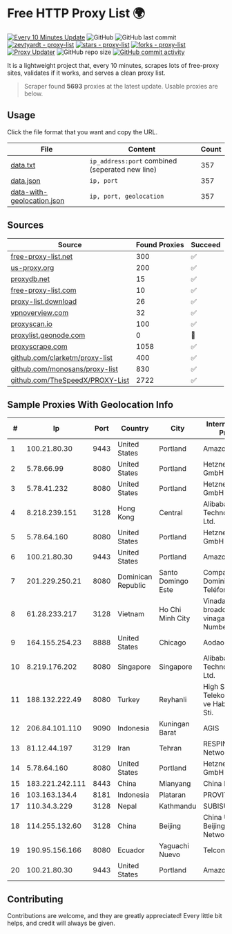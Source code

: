 
# Free HTTP Proxy List 🌍

[![Every 10 Minutes Update](https://github.com/mertguvencli/http-proxy-list/actions/workflows/main.yml/badge.svg?branch=main)](https://github.com/mertguvencli/http-proxy-list/actions/workflows/main.yml)
![GitHub](https://img.shields.io/github/license/mertguvencli/http-proxy-list)
![GitHub last commit](https://img.shields.io/github/last-commit/mertguvencli/http-proxy-list)
[![zevtyardt - proxy-list](https://img.shields.io/static/v1?label=zevtyardt&message=proxy-list&color=blue&logo=github)](https://github.com/zevtyardt/proxy-list "Go to GitHub repo")
[![stars - proxy-list](https://img.shields.io/github/stars/zevtyardt/proxy-list?style=social)](https://github.com/zevtyardt/proxy-list)
[![forks - proxy-list](https://img.shields.io/github/forks/zevtyardt/proxy-list?style=social)](https://github.com/zevtyardt/proxy-list)
[![Proxy Updater](https://github.com/zevtyardt/proxy-list/workflows/Proxy%20Updater/badge.svg)](https://github.com/zevtyardt/proxy-list/actions?query=workflow:"Proxy+Updater")
![GitHub repo size](https://img.shields.io/github/repo-size/zevtyardt/proxy-list)
[![GitHub commit activity](https://img.shields.io/github/commit-activity/m/zevtyardt/proxy-list?logo=commits)](https://github.com/zevtyardt/proxy-list/commits/main)

It is a lightweight project that, every 10 minutes, scrapes lots of free-proxy sites, validates if it works, and serves a clean proxy list.

> Scraper found **5693** proxies at the latest update. Usable proxies are below.

## Usage

Click the file format that you want and copy the URL.

|File|Content|Count|
|----|-------|-----|
|[data.txt](https://raw.githubusercontent.com/mertguvencli/http-proxy-list/main/proxy-list/data.txt)|`ip_address:port` combined (seperated new line)|357|
|[data.json](https://raw.githubusercontent.com/mertguvencli/http-proxy-list/main/proxy-list/data.json)|`ip, port`|357|
|[data-with-geolocation.json](https://raw.githubusercontent.com/mertguvencli/http-proxy-list/main/proxy-list/data-with-geolocation.json)|`ip, port, geolocation`|357|

## Sources

|Source|Found Proxies|Succeed|
|------|-------------|-------|
|[free-proxy-list.net](https://free-proxy-list.net)|300|✅|
|[us-proxy.org](https://www.us-proxy.org)|200|✅|
|[proxydb.net](http://proxydb.net)|15|✅|
|[free-proxy-list.com](https://free-proxy-list.com/?page=&port=&type%5B%5D=http&type%5B%5D=https&up_time=0&search=Search)|10|✅|
|[proxy-list.download](https://www.proxy-list.download/HTTP)|26|✅|
|[vpnoverview.com](https://vpnoverview.com/privacy/anonymous-browsing/free-proxy-servers)|32|✅|
|[proxyscan.io](https://www.proxyscan.io)|100|✅|
|[proxylist.geonode.com](https://proxylist.geonode.com/api/proxy-list?limit=300&page=1&sort_by=lastChecked&sort_type=desc&protocols=http,https)|0|🚫|
|[proxyscrape.com](https://api.proxyscrape.com/v2/?request=displayproxies&protocol=http&timeout=10000&country=all&ssl=all&anonymity=all)|1058|✅|
|[github.com/clarketm/proxy-list](https://raw.githubusercontent.com/clarketm/proxy-list/master/proxy-list-raw.txt)|400|✅|
|[github.com/monosans/proxy-list](https://raw.githubusercontent.com/monosans/proxy-list/main/proxies/http.txt)|830|✅|
|[github.com/TheSpeedX/PROXY-List](https://raw.githubusercontent.com/TheSpeedX/PROXY-List/master/http.txt)|2722|✅|


## Sample Proxies With Geolocation Info

|#|Ip|Port|Country|City|Internet Service Provider|
|-|--|----|-------|----|-------------------------|
|1|100.21.80.30|9443|United States|Portland|Amazon.com, Inc.|
|2|5.78.66.99|8080|United States|Portland|Hetzner Online GmbH|
|3|5.78.41.232|8080|United States|Portland|Hetzner Online GmbH|
|4|8.218.239.151|3128|Hong Kong|Central|Alibaba (US) Technology Co., Ltd.|
|5|5.78.64.160|8080|United States|Portland|Hetzner Online GmbH|
|6|100.21.80.30|9443|United States|Portland|Amazon.com, Inc.|
|7|201.229.250.21|8080|Dominican Republic|Santo Domingo Este|Compañía Dominicana de Teléfonos S. A.|
|8|61.28.233.217|3128|Vietnam|Ho Chi Minh City|Vinadata broadcast via vinagame AS Number|
|9|164.155.254.23|8888|United States|Chicago|Aodao Inc|
|10|8.219.176.202|8080|Singapore|Singapore|Alibaba (US) Technology Co., Ltd.|
|11|188.132.222.49|8080|Turkey|Reyhanli|High Speed Telekomunikasyon ve Hab. Hiz. Ltd. Sti.|
|12|206.84.101.110|9090|Indonesia|Kuningan Barat|AGIS|
|13|81.12.44.197|3129|Iran|Tehran|RESPINA Networks|
|14|5.78.64.160|8080|United States|Portland|Hetzner Online GmbH|
|15|183.221.242.111|8443|China|Mianyang|China Mobile|
|16|103.163.134.4|8181|Indonesia|Plataran|PROVITEL|
|17|110.34.3.229|3128|Nepal|Kathmandu|SUBISU C7|
|18|114.255.132.60|3128|China|Beijing|China Unicom Beijing Province Network|
|19|190.95.156.166|8080|Ecuador|Yaguachi Nuevo|Telconet S.A|
|20|100.21.80.30|9443|United States|Portland|Amazon.com, Inc.|



## Contributing

Contributions are welcome, and they are greatly appreciated! Every
little bit helps, and credit will always be given.

